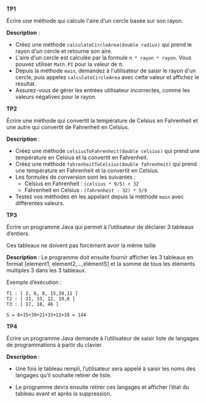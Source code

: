 **TP1**

Écrire une méthode qui calcule l'aire d'un cercle basée sur son rayon.

**Description** :
- Créez une méthode `calculateCircleArea(double radius)` qui prend le rayon d'un cercle et retourne son aire.
- L'aire d'un cercle est calculée par la formule `π * rayon * rayon`. Vous pouvez utiliser `Math.PI` pour la valeur de π.
- Depuis la méthode `main`, demandez à l'utilisateur de saisir le rayon d'un cercle, puis appelez `calculateCircleArea` avec cette valeur et affichez le résultat.
- Assurez-vous de gérer les entrées utilisateur incorrectes, comme les valeurs négatives pour le rayon.


**TP2**

Écrire une méthode qui convertit la température de Celsius en Fahrenheit et une autre qui convertit de Fahrenheit en Celsius.

**Description** :
- Créez une méthode `celsiusToFahrenheit(double celsius)` qui prend une température en Celsius et la convertit en Fahrenheit.
- Créez une méthode `fahrenheitToCelsius(double fahrenheit)` qui prend une température en Fahrenheit et la convertit en Celsius.
- Les formules de conversion sont les suivantes :
    - Celsius en Fahrenheit : `(celsius * 9/5) + 32`
    - Fahrenheit en Celsius : `(fahrenheit - 32) * 5/9`
- Testez vos méthodes en les appelant depuis la méthode `main` avec différentes valeurs.

**TP3**

Écrire un programme Java qui permet à l’utilisateur de déclarer 3 tableaux d’entiers.

Ces tableaux ne doivent pas forcément avoir la même taille


**Description** :
Le programme doit ensuite fournir afficher les 3 tableaux en format [element1, element2,...,élémentS] et la somme de tous les éléments multiples 3 dans les 3 tableaux.

Exemple d’exécution :
```
T1 : [ 2, 6, 8, 15,39,11 ]
T2 : [ 21, 33, 12, 19,0 ]
T3 : [ 17, 18, 46 ]

S = 6+15+39+21+33+12+18 = 144
```


**TP4**

Écrire un programme Java demande à l’utilisateur de saisir  liste de langages de programmations à partir du clavier.

**Description** :
- Une fois le tableau rempli, l’utilisateur sera appelé à saisir les noms des langages qu’il souhaite retirer de liste.

- Le programme devra ensuite retirer ces langages et afficher l’état du tableau avant et après la suppression.